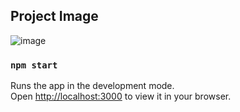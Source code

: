 ## Project Image

![image](https://github.com/gideonfu55/Avensys-frontend-lessons/assets/94817218/e1c0d4ad-4e2d-44c4-bb13-d071ec5dbd0a)

### `npm start`

Runs the app in the development mode.\
Open [http://localhost:3000](http://localhost:3000) to view it in your browser.
